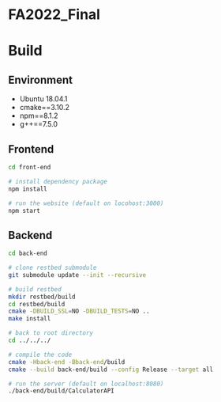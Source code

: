 # FA2022_Final

# Build

## Environment

- Ubuntu 18.04.1
- cmake==3.10.2
- npm==8.1.2
- g++==7.5.0

## Frontend

```bash
cd front-end

# install dependency package
npm install

# run the website (default on locohost:3000)
npm start

```

## Backend

```bash
cd back-end

# clone restbed submodule
git submodule update --init --recursive

# build restbed
mkdir restbed/build
cd restbed/build
cmake -DBUILD_SSL=NO -DBUILD_TESTS=NO ..
make install

# back to root directory
cd ../../../

# compile the code
cmake -Hback-end -Bback-end/build
cmake --build back-end/build --config Release --target all

# run the server (default on localhost:8080)
./back-end/build/CalculatorAPI
```
